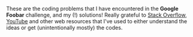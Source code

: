 These are the coding problems that I have encountered in the **Google Foobar** challenge, and my (!) solutions! Really grateful to [Stack Overflow](https://stackoverflow.com/), [YouTube](https://youtube.com/) and other web resources that I've used to either understand the ideas or get (unintentionally mostly) the codes. 
